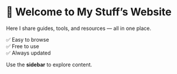 # 👋 Welcome to My Stuff’s Website

Here I share guides, tools, and resources — all in one place.  

✅ Easy to browse  
✅ Free to use  
✅ Always updated  

Use the **sidebar** to explore content.
